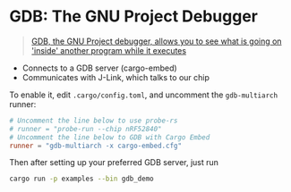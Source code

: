 # GDB: The GNU Project Debugger

> [GDB, the GNU Project debugger, allows you to see what is going on 'inside' another program while it executes](https://www.gnu.org/software/gdb/)

- Connects to a GDB server (cargo-embed)
- Communicates with J-Link, which talks to our chip

To enable it, edit `.cargo/config.toml`, and uncomment the `gdb-multiarch` runner:

```toml
# Uncomment the line below to use probe-rs
# runner = "probe-run --chip nRF52840"
# Uncomment the line below to GDB with Cargo Embed
runner = "gdb-multiarch -x cargo-embed.cfg"
```
Then after setting up your preferred GDB server, just run
```bash
cargo run -p examples --bin gdb_demo
```
